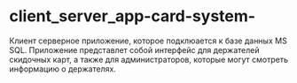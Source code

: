 # client_server_app-card-system-
Клиент серверное приложение, которое подклюается к базе данных MS SQL. Приложение представлет собой интерфейс для держателей скидочных карт, а также для администраторов, которые могут смотреть информацию о держателях.
